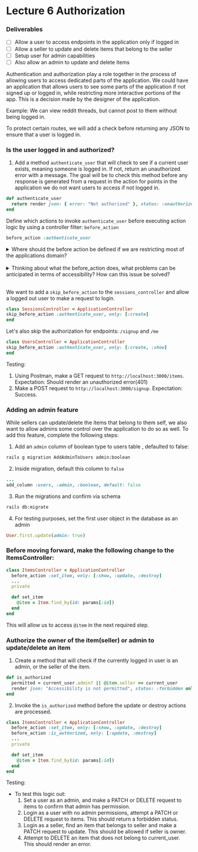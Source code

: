 # Lecture 6 Authorization

### Deliverables

- [ ] Allow a user to access endpoints in the application only if logged in
- [ ] Allow a seller to update and delete items that belong to the seller
- [ ] Setup user for admin capabilities
- [ ] Also allow an admin to update and delete items

Authentication and authorization play a role together in the process of allowing users to access dedicated parts of the application. We could have an application that allows users to see some parts of the application if not signed up or logged in, while restricting more interactive portions of the app. This is a decision made by the designer of the application.

Example: We can view reddit threads, but cannot post to them without being logged in.

To protect certain routes, we will add a check before returning any JSON to ensure that a user is logged in.

### Is the user logged in and authorized?

1. Add a method `authenticate_user` that will check to see if a current user exists, meaning someone is logged in. If not, return an unauthorized error with a message. The goal will be to check this method before any response is generated from a request in the action for points in the application we do not want users to access if not logged in.

```rb
def authenticate_user
  return render json: { error: "Not authorized" }, status: :unauthorized unless current_user
end
```

Define which actions to invoke `authenticate_user` before executing action logic by using a controller filter: `before_action`

```rb
before_action :authenticate_user
```

<details>
  <summary>
    Where should the before action be defined if we are restricting most of the applications domain?
  </summary>
  <hr/>

```rb
class ApplicationController < ActionController::API
before_action :authenticate_user
...
end
```

  <hr/>

</details>
<br/>

<details>
  <summary>
    Thinking about what the before_action does, what problems can be anticipated in terms of accessibility? How can this issue be solved?
  </summary>
  <hr/>

No access to `/signup`, `/login` or `/me`

Solution:

```rb
skip_before_action
```

  <hr/>

</details>
<br/>

We want to add a `skip_before_action` to the `sessions_controller` and allow a logged out user to make a request to login.

```rb
class SessionsController < ApplicationController
skip_before_action :authenticate_user, only: [:create]
end
```

Let's also skip the authorization for endpoints: `/signup` and `/me`

```rb
class UsersController < ApplicationController
skip_before_action :authenticate_user, only: [:create, :show]
end
```

Testing:

1. Using Postman, make a GET request to `http://localhost:3000/items`. Expectation: Should render an unauthorized error(401)
2. Make a POST request to `http://localhost:3000/signup`. Expectation: Success.

### Adding an admin feature

While sellers can update/delete the items that belong to them self, we also want to allow admins some control over the application to do so as well. To add this feature, complete the following steps:

1. Add an `admin` column of boolean type to users table , defaulted to false:

```bash
rails g migration AddAdminToUsers admin:boolean
```

2. Inside migration, default this column to `false`

```rb
...
add_column :users, :admin, :boolean, default: false
```

3. Run the migrations and confirm via schema

```bash
rails db:migrate
```

4. For testing purposes, set the first user object in the database as an admin

```rb
User.first.update(admin: true)
```

### Before moving forward, make the following change to the ItemsController:

```rb
class ItemsController < ApplicationController
  before_action :set_item, only: [:show, :update, :destroy]
  ...
  private

  def set_item
    @item = Item.find_by(id: params[:id])
  end
end
```

This will allow us to access `@item` in the next required step.

### Authorize the owner of the item(seller) or admin to update/delete an item

1. Create a method that will check if the currently logged in user is an admin, or the seller of the item.

```rb
def is_authorized
  permitted = current_user.admin? || @item.seller == current_user
  render json: "Accessibility is not permitted", status: :forbidden unless permitted
end
```

2. Invoke the `is_authorized` method before the update or destroy actions are processed.

```rb
class ItemsController < ApplicationController
  before_action :set_item, only: [:show, :update, :destroy]
  before_action :is_authorized, only: [:update, :destroy]
  ...
  private

  def set_item
    @item = Item.find_by(id: params[:id])
  end
end
```

Testing:

- To test this logic out:
  1. Set a user as an admin, and make a PATCH or DELETE request to items to confirm that admin has permission.
  2. Login as a user with no admin permissions, attempt a PATCH or DELETE request to items. This should return a forbidden status.
  3. Login as a seller, find an item that belongs to seller and make a PATCH request to update. This should be allowed if seller is owner.
  4. Attempt to DELETE an item that does not belong to current_user. This should render an error.
